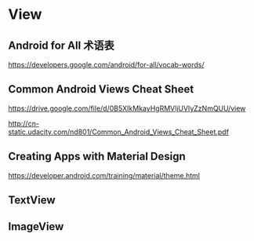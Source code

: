 # View  



## Android for All 术语表  

https://developers.google.com/android/for-all/vocab-words/

## Common Android Views Cheat Sheet 

https://drive.google.com/file/d/0B5XIkMkayHgRMVljUVIyZzNmQUU/view

http://cn-static.udacity.com/nd801/Common_Android_Views_Cheat_Sheet.pdf



## Creating Apps with Material Design

https://developer.android.com/training/material/theme.html







## TextView  


<TextView
    android:layout_width="wrap_content"
    android:layout_height="wrap_content"
    android:padding="8dp"
    android:textSize="24sp"
    android:text="Hello"/>

<TextView
    android:text="Happy Birthday!"
    android:textSize="36sp"
    android:background="@android:color/darker_gray"
    android:background="@android:icon/drawable/grass"
    android:layout_width="320dp"
    android:layout_height="480dp"
    android:layout_margin="20dp"/>

## ImageView  


<ImageView
    android:layout_width="match_parent"
    android:layout_height="match_parent"
    android:src="@drawable/cake"
    android:scaleType="centerCrop"/>








